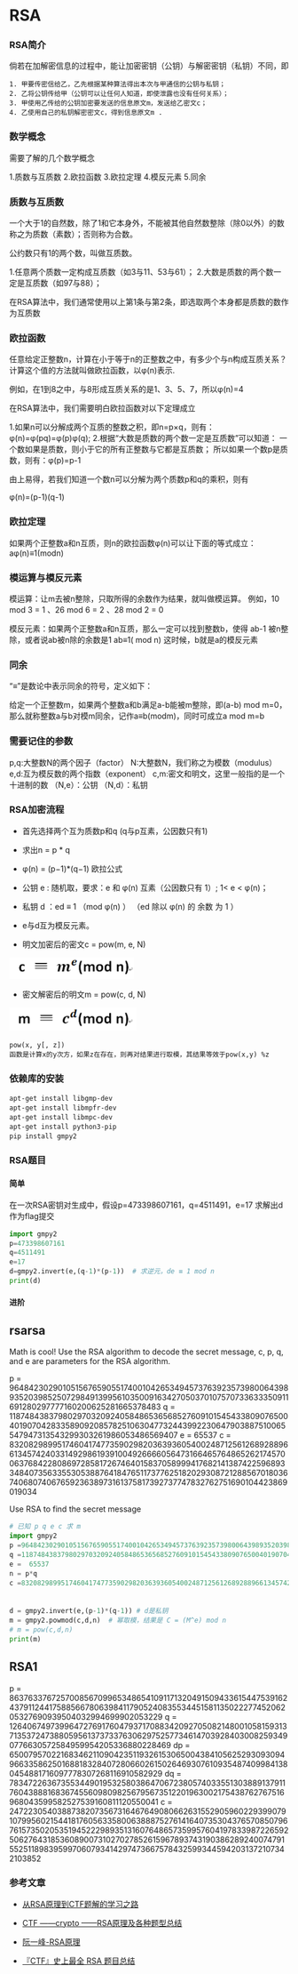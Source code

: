 # RSA

### RSA简介

倘若在加解密信息的过程中，能让加密密钥（公钥）与解密密钥（私钥）不同，即

```
1. 甲要传密信给乙，乙先根据某种算法得出本次与甲通信的公钥与私钥；
2. 乙将公钥传给甲（公钥可以让任何人知道，即使泄露也没有任何关系）；
3. 甲使用乙传给的公钥加密要发送的信息原文m，发送给乙密文c；
4. 乙使用自己的私钥解密密文c，得到信息原文m .
```

### 数学概念

需要了解的几个数学概念

1.质数与互质数
2.欧拉函数
3.欧拉定理
4.模反元素
5.同余

### 质数与互质数

一个大于1的自然数，除了1和它本身外，不能被其他自然数整除（除0以外）的数称之为质数（素数）；否则称为合数。

公约数只有1的两个数，叫做互质数。

1.任意两个质数一定构成互质数（如3与11、53与61）；
2.大数是质数的两个数一定是互质数（如97与88）；

在RSA算法中，我们通常使用以上第1条与第2条，即选取两个本身都是质数的数作为互质数

### 欧拉函数

任意给定正整数n，计算在小于等于n的正整数之中，有多少个与n构成互质关系？
计算这个值的方法就叫做欧拉函数，以φ(n)表示.

例如，在1到8之中，与8形成互质关系的是1、3、5、7，所以φ(n)=4

在RSA算法中，我们需要明白欧拉函数对以下定理成立

1.如果n可以分解成两个互质的整数之积，即n=p×q，则有：φ(n)=φ(pq)=φ(p)φ(q);
2.根据“大数是质数的两个数一定是互质数”可以知道：
一个数如果是质数，则小于它的所有正整数与它都是互质数；
所以如果一个数p是质数，则有：φ(p)=p-1

由上易得，若我们知道一个数n可以分解为两个质数p和q的乘积，则有

φ(n)=(p-1)(q-1)


### 欧拉定理

如果两个正整数a和n互质，则n的欧拉函数φ(n)可以让下面的等式成立：
aφ(n)≡1(modn)

### 模运算与模反元素

模运算：让m去被n整除，只取所得的余数作为结果，就叫做模运算。
例如，10 mod 3 = 1 、26 mod 6 = 2 、28 mod 2 = 0


模反元素：如果两个正整数a和n互质，那么一定可以找到整数b，使得 ab-1 被n整除，或者说ab被n除的余数是1
ab≡1( mod n)
这时候，b就是a的模反元素

### 同余

“≡”是数论中表示同余的符号，定义如下：

给定一个正整数m，如果两个整数a和b满足a-b能被m整除，即(a-b) mod m=0，
那么就称整数a与b对模m同余，记作a≡b(modm)，同时可成立a mod m=b


### 需要记住的参数

p,q:大整数N的两个因子（factor）
N:大整数N，我们称之为模数（modulus）
e,d:互为模反数的两个指数（exponent）
c,m:密文和明文，这里一般指的是一个十进制的数
（N,e）：公钥
（N,d）：私钥


### RSA加密流程

- 首先选择两个互为质数p和q (q与p互素，公因数只有1)
- 求出n = p * q
- φ(n) = (p−1)*(q−1) 欧拉公式
- 公钥 e : 随机取，要求：e 和 φ(n) 互素（公因数只有 1）; 1< e < φ(n)；
- 私钥 d ：ed  ≡  1 （mod  φ(n) ）   （ed 除以 φ(n) 的 余数 为  1 ）
- e与d互为模反元素。

- 明文加密后的密文c = pow(m, e, N)

![image](./img/rsa1.png)

- 密文解密后的明文m = pow(c, d, N)

![image](./img/rsa2.png)


```
pow(x, y[, z])
函数是计算x的y次方，如果z在存在，则再对结果进行取模，其结果等效于pow(x,y) %z
```
### 依赖库的安装

```bash
apt-get install libgmp-dev
apt-get install libmpfr-dev
apt-get install libmpc-dev
apt-get install python3-pip
pip install gmpy2
```

### RSA题目

#### 简单

在一次RSA密钥对生成中，假设p=473398607161，q=4511491，e=17
求解出d作为flag提交


```py
import gmpy2
p=473398607161
q=4511491
e=17
d=gmpy2.invert(e,(q-1)*(p-1))  # 求逆元，de ≡ 1 mod n
print(d)
```

#### 进阶

## rsarsa

Math is cool! Use the RSA algorithm to decode the secret message, c, p, q, and e are parameters for the RSA algorithm.


p =  9648423029010515676590551740010426534945737639235739800643989352039852507298491399561035009163427050370107570733633350911691280297777160200625281665378483
q =  11874843837980297032092405848653656852760910154543380907650040190704283358909208578251063047732443992230647903887510065547947313543299303261986053486569407
e =  65537
c =  83208298995174604174773590298203639360540024871256126892889661345742403314929861939100492666605647316646576486526217457006376842280869728581726746401583705899941768214138742259689334840735633553053887641847651173776251820293087212885670180367406807406765923638973161375817392737747832762751690104423869019034

Use RSA to find the secret message

```py
# 已知 p q e c 求 m
import gmpy2
p =9648423029010515676590551740010426534945737639235739800643989352039852507298491399561035009163427050370107570733633350911691280297777160200625281665378483
q =11874843837980297032092405848653656852760910154543380907650040190704283358909208578251063047732443992230647903887510065547947313543299303261986053486569407
e =  65537
n = p*q
c =83208298995174604174773590298203639360540024871256126892889661345742403314929861939100492666605647316646576486526217457006376842280869728581726746401583705899941768214138742259689334840735633553053887641847651173776251820293087212885670180367406807406765923638973161375817392737747832762751690104423869019034


d = gmpy2.invert(e,(p-1)*(q-1)) # d是私钥
m = gmpy2.powmod(c,d,n)  # 幂取模，结果是 C = (M^e) mod n
# m = pow(c,d,n)
print(m)
```

## RSA1

p = 8637633767257008567099653486541091171320491509433615447539162437911244175885667806398411790524083553445158113502227745206205327690939504032994699902053229
q = 12640674973996472769176047937170883420927050821480010581593137135372473880595613737337630629752577346147039284030082593490776630572584959954205336880228469
dp = 6500795702216834621109042351193261530650043841056252930930949663358625016881832840728066026150264693076109354874099841380454881716097778307268116910582929
dq = 783472263673553449019532580386470672380574033551303889137911760438881683674556098098256795673512201963002175438762767516968043599582527539160811120550041
c = 24722305403887382073567316467649080662631552905960229399079107995602154418176056335800638887527614164073530437657085079676157350205351945222989351316076486573599576041978339872265925062764318536089007310270278526159678937431903862892400747915525118983959970607934142974736675784325993445942031372107342103852



### 参考文章

- [从RSA原理到CTF题解的学习之路](https://f5.pm/go-63001.html)
- [CTF ——crypto ——RSA原理及各种题型总结](https://blog.csdn.net/vhkjhwbs/article/details/101160822)
- [阮一峰-RSA原理](https://www.ruanyifeng.com/blog/2013/06/rsa_algorithm_part_one.html)

- [『CTF』史上最全 RSA 题目总结](https://mp.weixin.qq.com/s/DKyplEETXNzZ7Bt_Nm5-6g)